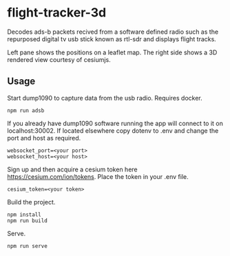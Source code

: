 # flight-tracker-3d

Decodes ads-b packets recived from a software defined radio such as the repurposed digital tv usb stick known as rtl-sdr and displays flight tracks.

Left pane shows the positions on a leaflet map. The right side shows a 3D rendered view courtesy of cesiumjs.

## Usage

Start dump1090 to capture data from the usb radio. Requires docker.

```shell
npm run adsb
```

If you already have dump1090 software running the app will connect to it on localhost:30002. If located elsewhere copy dotenv to .env and change the port and host as required.

```shell
websocket_port=<your port>
websocket_host=<your host>
```

Sign up and then acquire a cesium token here https://cesium.com/ion/tokens. Place the token in your .env file.

```shell
cesium_token=<your token>
```

Build the project.

```shell
npm install
npm run build
```

Serve.

```shell
npm run serve
```
